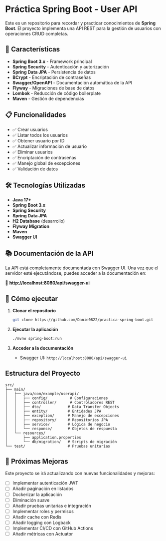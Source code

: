 # Práctica Spring Boot - User API

Este es un repositorio para recordar y practicar conocimientos de **Spring Boot**. El proyecto implementa una API REST para la gestión de usuarios con operaciones CRUD completas.

## 🚀 Características

- **Spring Boot 3.x** - Framework principal
- **Spring Security** - Autenticación y autorización
- **Spring Data JPA** - Persistencia de datos
- **BCrypt** - Encriptación de contraseñas
- **Swagger/OpenAPI** - Documentación automática de la API
- **Flyway** - Migraciones de base de datos
- **Lombok** - Reducción de código boilerplate
- **Maven** - Gestión de dependencias

## 📋 Funcionalidades

- ✅ Crear usuarios
- ✅ Listar todos los usuarios
- ✅ Obtener usuario por ID
- ✅ Actualizar información de usuario
- ✅ Eliminar usuarios
- ✅ Encriptación de contraseñas
- ✅ Manejo global de excepciones
- ✅ Validación de datos

## 🛠️ Tecnologías Utilizadas

- **Java 17+**
- **Spring Boot 3.x**
- **Spring Security**
- **Spring Data JPA**
- **H2 Database** (desarrollo)
- **Flyway Migration**
- **Maven**
- **Swagger UI**

## 📚 Documentación de la API

La API está completamente documentada con Swagger UI. Una vez que el servidor esté ejecutándose, puedes acceder a la documentación en:

🔗 **[http://localhost:8080/api/swagger-ui](http://localhost:8080/api/swagger-ui)**

## 🚀 Cómo ejecutar

1. **Clonar el repositorio**
   ```bash
   git clone https://github.com/Danie0822/practica-spring-boot.git
   ```

2. **Ejecutar la aplicación**
   ```bash
   ./mvnw spring-boot:run
   ```

3. **Acceder a la documentación**
   - Swagger UI: `http://localhost:8080/api/swagger-ui`

##  Estructura del Proyecto

```
src/
├── main/
│   ├── java/com/example/userapi/
│   │   ├── config/          # Configuraciones
│   │   ├── controller/      # Controladores REST
│   │   ├── dto/            # Data Transfer Objects
│   │   ├── entity/         # Entidades JPA
│   │   ├── exception/      # Manejo de excepciones
│   │   ├── repository/     # Repositorios JPA
│   │   ├── service/        # Lógica de negocio
│   │   └── response/       # Objetos de respuesta
│   └── resources/
│       ├── application.properties
│       └── db/migration/   # Scripts de migración
└── test/                   # Pruebas unitarias
```

## 🔄 Próximas Mejoras

Este proyecto se irá actualizando con nuevas funcionalidades y mejoras:

- [ ] Implementar autenticación JWT
- [ ] Añadir paginación en listados
- [ ] Dockerizar la aplicación
- [ ] Eliminación suave
- [ ] Añadir pruebas unitarias e integración
- [ ] Implementar roles y permisos
- [ ] Añadir cache con Redis
- [ ] Añadir logging con Logback
- [ ] Implementar CI/CD con GitHub Actions
- [ ] Añadir métricas con Actuator
